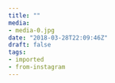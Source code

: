 ```yaml
---
title: ""
media:
- media-0.jpg
date: "2018-03-28T22:09:46Z"
draft: false
tags:
- imported
- from-instagram
---
```



